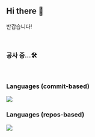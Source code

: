 ## Hi there 👋
반갑습니다!

<!--
**8parks/8parks** is a ✨ _special_ ✨ repository because its `README.md` (this file) appears on your GitHub profile.

Here are some ideas to get you started:

- 🔭 I’m currently working on ...
- 🌱 I’m currently learning ...
- 👯 I’m looking to collaborate on ...
- 🤔 I’m looking for help with ...
- 💬 Ask me about ...
- 📫 How to reach me: ...
- 😄 Pronouns: ...
- ⚡ Fun fact: ...

![Top Langs](https://github-readme-stats.vercel.app/api/top-langs/?username=8parks&include_orgs=true&layout=compact)
﻿

-->
&nbsp;
### 공사 중...🛠️
&nbsp;

### Languages (commit-based)
![](https://raw.githubusercontent.com/8parks/8parks/cards-output/profile-summary-card-output/default/3-most-commit-language.svg)

### Languages (repos-based)
![](https://raw.githubusercontent.com/8parks/8parks/cards-output/profile-summary-card-output/default/2-repos-per-language.svg)


